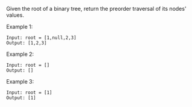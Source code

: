 Given the root of a binary tree, return the preorder traversal of its nodes' values.

 

Example 1:

    Input: root = [1,null,2,3]
    Output: [1,2,3]

Example 2:

    Input: root = []
    Output: []

Example 3:

    Input: root = [1]
    Output: [1]
